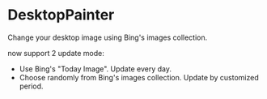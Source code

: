# DesktopPainter

Change your desktop image using Bing's images collection.

now support 2 update mode:

* Use Bing's "Today Image". Update every day.
* Choose randomly from Bing's images collection. Update by customized period.
